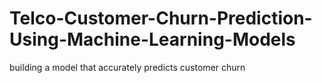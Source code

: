 # Telco-Customer-Churn-Prediction-Using-Machine-Learning-Models
building a model that accurately predicts customer churn
